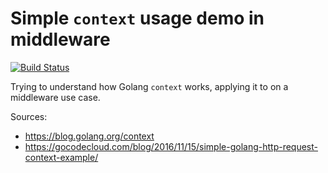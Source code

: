 # Simple `context` usage demo in middleware

[![Build Status](https://travis-ci.org/julglotain/go-middleware-ctx-example.svg?branch=master)](https://travis-ci.org/julglotain/go-middleware-ctx-example)

Trying to understand how Golang `context` works, applying it to on a middleware use case.

Sources:
* https://blog.golang.org/context
* https://gocodecloud.com/blog/2016/11/15/simple-golang-http-request-context-example/
